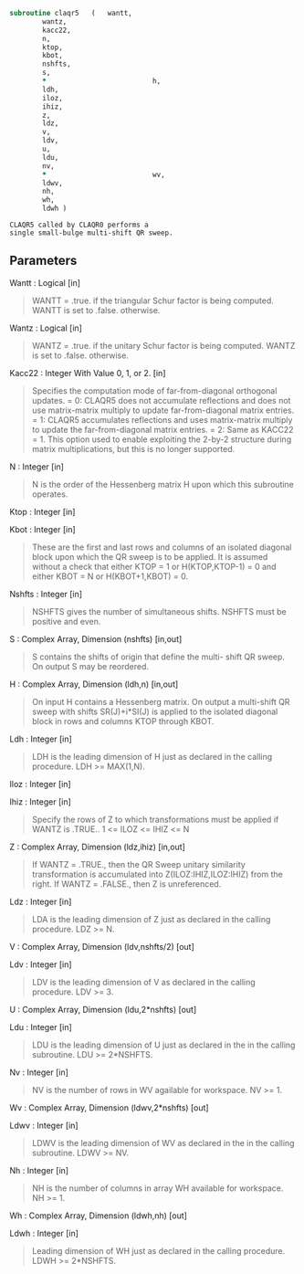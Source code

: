 ```fortran
subroutine claqr5	(	wantt,
		wantz,
		kacc22,
		n,
		ktop,
		kbot,
		nshfts,
		s,
		*                          h,
		ldh,
		iloz,
		ihiz,
		z,
		ldz,
		v,
		ldv,
		u,
		ldu,
		nv,
		*                          wv,
		ldwv,
		nh,
		wh,
		ldwh )
```

    CLAQR5 called by CLAQR0 performs a
    single small-bulge multi-shift QR sweep.

## Parameters
Wantt : Logical [in]
> WANTT = .true. if the triangular Schur factor
> is being computed.  WANTT is set to .false. otherwise.

Wantz : Logical [in]
> WANTZ = .true. if the unitary Schur factor is being
> computed.  WANTZ is set to .false. otherwise.

Kacc22 : Integer With Value 0, 1, or 2. [in]
> Specifies the computation mode of far-from-diagonal
> orthogonal updates.
> = 0: CLAQR5 does not accumulate reflections and does not
> use matrix-matrix multiply to update far-from-diagonal
> matrix entries.
> = 1: CLAQR5 accumulates reflections and uses matrix-matrix
> multiply to update the far-from-diagonal matrix entries.
> = 2: Same as KACC22 = 1. This option used to enable exploiting
> the 2-by-2 structure during matrix multiplications, but
> this is no longer supported.

N : Integer [in]
> N is the order of the Hessenberg matrix H upon which this
> subroutine operates.

Ktop : Integer [in]

Kbot : Integer [in]
> These are the first and last rows and columns of an
> isolated diagonal block upon which the QR sweep is to be
> applied. It is assumed without a check that
> either KTOP = 1  or   H(KTOP,KTOP-1) = 0
> and
> either KBOT = N  or   H(KBOT+1,KBOT) = 0.

Nshfts : Integer [in]
> NSHFTS gives the number of simultaneous shifts.  NSHFTS
> must be positive and even.

S : Complex Array, Dimension (nshfts) [in,out]
> S contains the shifts of origin that define the multi-
> shift QR sweep.  On output S may be reordered.

H : Complex Array, Dimension (ldh,n) [in,out]
> On input H contains a Hessenberg matrix.  On output a
> multi-shift QR sweep with shifts SR(J)+i*SI(J) is applied
> to the isolated diagonal block in rows and columns KTOP
> through KBOT.

Ldh : Integer [in]
> LDH is the leading dimension of H just as declared in the
> calling procedure.  LDH >= MAX(1,N).

Iloz : Integer [in]

Ihiz : Integer [in]
> Specify the rows of Z to which transformations must be
> applied if WANTZ is .TRUE.. 1 <= ILOZ <= IHIZ <= N

Z : Complex Array, Dimension (ldz,ihiz) [in,out]
> If WANTZ = .TRUE., then the QR Sweep unitary
> similarity transformation is accumulated into
> Z(ILOZ:IHIZ,ILOZ:IHIZ) from the right.
> If WANTZ = .FALSE., then Z is unreferenced.

Ldz : Integer [in]
> LDA is the leading dimension of Z just as declared in
> the calling procedure. LDZ >= N.

V : Complex Array, Dimension (ldv,nshfts/2) [out]

Ldv : Integer [in]
> LDV is the leading dimension of V as declared in the
> calling procedure.  LDV >= 3.

U : Complex Array, Dimension (ldu,2*nshfts) [out]

Ldu : Integer [in]
> LDU is the leading dimension of U just as declared in the
> in the calling subroutine.  LDU >= 2*NSHFTS.

Nv : Integer [in]
> NV is the number of rows in WV agailable for workspace.
> NV >= 1.

Wv : Complex Array, Dimension (ldwv,2*nshfts) [out]

Ldwv : Integer [in]
> LDWV is the leading dimension of WV as declared in the
> in the calling subroutine.  LDWV >= NV.

Nh : Integer [in]
> NH is the number of columns in array WH available for
> workspace. NH >= 1.

Wh : Complex Array, Dimension (ldwh,nh) [out]

Ldwh : Integer [in]
> Leading dimension of WH just as declared in the
> calling procedure.  LDWH >= 2*NSHFTS.

